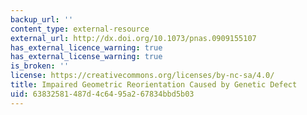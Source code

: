 ```yaml
---
backup_url: ''
content_type: external-resource
external_url: http://dx.doi.org/10.1073/pnas.0909155107
has_external_licence_warning: true
has_external_license_warning: true
is_broken: ''
license: https://creativecommons.org/licenses/by-nc-sa/4.0/
title: Impaired Geometric Reorientation Caused by Genetic Defect
uid: 63832581-487d-4c64-95a2-67834bbd5b03
---
```

